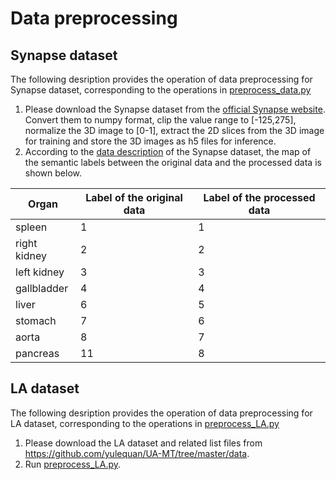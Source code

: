 # Data preprocessing
## Synapse dataset
The following desription provides the operation of data preprocessing for Synapse dataset, corresponding to the operations in [preprocess_data.py](preprocess_data.py)
1. Please download the Synapse dataset from the [official Synapse website](https://www.synapse.org/#!Synapse:syn3193805/wiki/). Convert them to numpy format, clip the value range to \[-125,275\], normalize the 3D image to \[0-1\], extract the 2D slices from the 3D image for training and store the 3D images as h5 files for inference.
2. According to the [data description](https://www.synapse.org/#!Synapse:syn3193805/wiki/217789) of the Synapse dataset, the map of the semantic labels between the original data and the processed data is shown below.

Organ | Label of the original data | Label of the processed data
------------ | -------------|----
spleen | 1 | 1
right kidney | 2 | 2
left kidney | 3 | 3
gallbladder | 4 | 4
liver | 6 | 5
stomach | 7 | 6
aorta | 8 | 7
pancreas | 11 | 8

## LA dataset
The following desription provides the operation of data preprocessing for LA dataset, corresponding to the operations in [preprocess_LA.py](preprocess_LA.py)
1. Please download the LA dataset and related list files from https://github.com/yulequan/UA-MT/tree/master/data.
2. Run [preprocess_LA.py](preprocess_LA.py).
